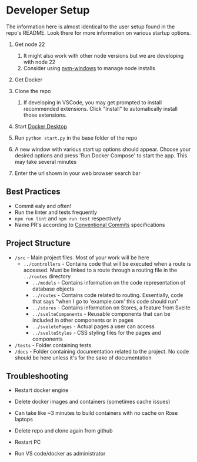 # Developer Setup

The information here is almost identical to the user setup found in the repo's README. Look there for more information on various startup options.

1. Get node 22
    1. It might also work with other node versions but we are developing with node 22
    2. Consider using [nvm-windows](https://github.com/coreybutler/nvm-windows) to manage node installs
2. Get Docker

3. Clone the repo
   1. If developing in VSCode, you may get prompted to install recommended extensions. Click "Install" to automatically install those extensions.

4. Start [Docker Desktop](https://www.docker.com/)

5. Run `python start.py` in the base folder of the repo

6. A new window with various start up options should appear. Choose your desired options and press 'Run Docker Compose' to start the app. This may take several minutes

7. Enter the url shown in your web browser search bar

## Best Practices

- Commit ealy and often!
- Run the linter and tests frequently
- `npm run lint` and `npm run test` respectively
- Name PR's according to [Conventional Commits](https://www.conventionalcommits.org/en/v1.0.0/) specifications

## Project Structure

- `/src` - Main project files. Most of your work will be here
  - `../controllers` - Contains code that will be executed when a route is accessed. Must be linked to a route through a routing file in the `../routes` directory
    - `../models` - Contains information on the code representation of database objects
    - `../routes` - Contains code related to routing. Essentially, code that says "when I go to 'example.com' this code should run"
    - `../stores` - Contains information on Stores, a feature from Svelte
    - `../svelteComponents` - Reusable components that can be included in other components or in pages
    - `../sveletePages` - Actual pages a user can access
    - `../svelteStyles` - CSS styling files for the pages and components
- `/tests` - Folder containing tests
- `/docs` - Folder containing documentation related to the project. No code should be here unless it's for the sake of documentation

## Troubleshooting

- Restart docker engine

- Delete docker images and containers (sometimes cache issues)

- Can take like ~3 minutes to build containers with no cache on Rose laptops

- Delete repo and clone again from github

- Restart PC

- Run VS code/docker as administrator
